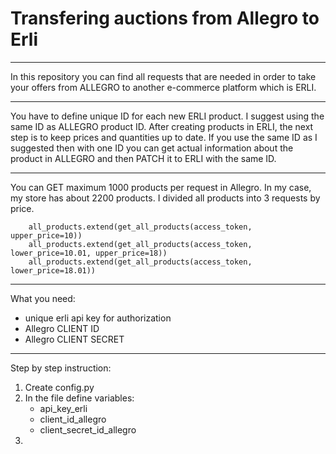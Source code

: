 # Transfering auctions from Allegro to Erli

***

In this repository you can find all requests that are needed in order to take your offers from ALLEGRO to another e-commerce platform which is ERLI. 

***
You have to define unique ID for each new ERLI product. I suggest using the same ID as ALLEGRO product ID. After creating products in ERLI, the next step is to keep prices and quantities up to date. If you use the same ID as I suggested then with one ID you can get actual information about the product in ALLEGRO and then PATCH it to ERLI with the same ID.

***
You can GET maximum 1000 products per request in Allegro. In my case, my store has about 2200 products. I divided all products into 3 requests by price. 
```
    all_products.extend(get_all_products(access_token, upper_price=10))
    all_products.extend(get_all_products(access_token, lower_price=10.01, upper_price=18))
    all_products.extend(get_all_products(access_token, lower_price=18.01))
```

***
What you need:

- unique erli api key for authorization 
- Allegro CLIENT ID
- Allegro CLIENT SECRET


***
Step by step instruction:

1. Create config.py
2. In the file define variables:
    - api_key_erli
    - client_id_allegro
    - client_secret_id_allegro
3. 